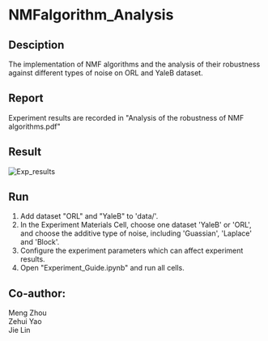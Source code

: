 # NMFalgorithm_Analysis

## Desciption
The implementation of NMF algorithms and the analysis of their robustness against different types of noise on ORL and YaleB dataset.

## Report 
Experiment results are recorded in "Analysis of the robustness of NMF algorithms.pdf" 

## Result
![Exp_results](https://github.com/linjiejim/NMFalgorithm_Analysis/blob/master/results.png?raw=true)

## Run
1. Add dataset "ORL" and "YaleB" to 'data/'.
2. In the Experiment Materials Cell, choose one dataset 'YaleB' or 'ORL', and choose the additive type of noise, including 'Guassian', 'Laplace' and 'Block'.
3. Configure the experiment parameters which can affect experiment results.
4. Open "Experiment_Guide.ipynb" and run all cells.

## Co-author: 
Meng Zhou \
Zehui Yao \
Jie Lin
